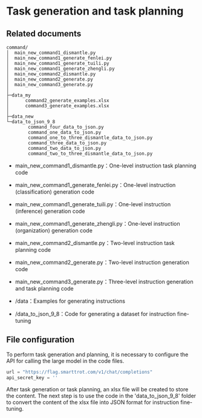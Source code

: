 # Task generation and task planning

## Related documents

```shell
command/
│  main_new_command1_dismantle.py
│  main_new_command1_generate_fenlei.py
│  main_new_command1_generate_tuili.py
│  main_new_command1_generate_zhengli.py
│  main_new_command2_dismantle.py
│  main_new_command2_generate.py
│  main_new_command3_generate.py
│
├─data_my
│      command2_generate_examples.xlsx
│      command3_generate_examples.xlsx
│
├─data_new
└─data_to_json_9_8
        command_four_data_to_json.py
        command_one_data_to_json.py
        command_one_to_three_dismantle_data_to_json.py
        command_three_data_to_json.py
        command_two_data_to_json.py
        command_two_to_three_dismantle_data_to_json.py
```

- main_new_command1_dismantle.py：One-level instruction task planning code

- main_new_command1_generate_fenlei.py：One-level instruction (classification) generation code

- main_new_command1_generate_tuili.py：One-level instruction (inference) generation code

- main_new_command1_generate_zhengli.py：One-level instruction (organization) generation code

- main_new_command2_dismantle.py：Two-level instruction task planning code

- main_new_command2_generate.py：Two-level instruction generation code

- main_new_command3_generate.py：Three-level instruction generation and task planning code

- /data：Examples for generating instructions

- /data_to_json_9_8：Code for generating a dataset for instruction fine-tuning

## File configuration

To perform task generation and planning, it is necessary to configure the API for calling the large model in the code files.

```python
url = "https://flag.smarttrot.com/v1/chat/completions"
api_secret_key = ''
```

After task generation or task planning, an xlsx file will be created to store the content. The next step is to use the code in the 'data_to_json_9_8' folder to convert the content of the xlsx file into JSON format for instruction fine-tuning.
